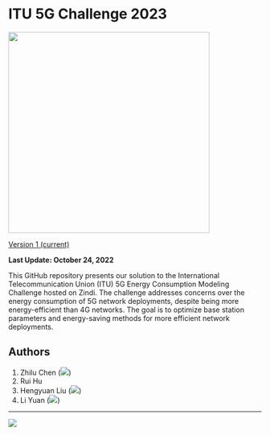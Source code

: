 # ITU 5G Challenge 2023

<img src="https://itu5g.gd.edu.kg/bg.jpg" width="400px"/>

[Version 1 (current)](https://itu5g.gd.edu.kg/)

**Last Update: October 24, 2022**

This GitHub repository presents our solution to the International Telecommunication Union (ITU) 5G Energy Consumption Modeling Challenge hosted on Zindi. The challenge addresses concerns over the energy consumption of 5G network deployments, despite being more energy-efficient than 4G networks. The goal is to optimize base station parameters and energy-saving methods for more efficient network deployments.
## Authors 

1. Zhilu Chen (<img src="https://www.gd.edu.kg/images/emails/lucch.png"/>)
2. Rui Hu
3. Hengyuan Liu (<img src="https://www.gd.edu.kg/images/emails/hyliu.png"/>)
4. Li Yuan (<img src="https://www.gd.edu.kg/images/emails/leeyuan.png"/>)

<hr>

<img src="https://img.shields.io/badge/License-CC%20BY--NC--SA%204.0-lightgrey.svg" />
